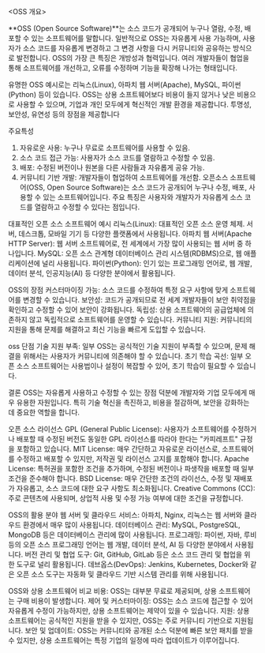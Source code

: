 <OSS 개요>

**OSS (Open Source Software)**는 소스 코드가 공개되어 누구나 열람, 수정, 배포할 수 있는 소프트웨어를 말합니다. 
일반적으로 OSS는 자유롭게 사용 가능하며, 사용자가 소스 코드를 자유롭게 변경하고 그 변경 사항을 다시 커뮤니티와 공유하는 방식으로 발전합니다.
 OSS의 가장 큰 특징은 개방성과 협력입니다. 여러 개발자들이 협업을 통해 소프트웨어를 개선하고, 오류를 수정하며 기능을 확장해 나가는 형태입니다.


유명한 OSS 예시로는 리눅스(Linux), 아파치 웹 서버(Apache), MySQL, 파이썬(Python) 등이 있습니다.
OSS는 상용 소프트웨어보다 비용이 들지 않거나 낮은 비용으로 사용할 수 있으며, 기업과 개인 모두에게 혁신적인 개발 환경을 제공합니다.
투명성, 보안성, 유연성 등의 장점을 제공합니다

 주요특성
1. 자유로운 사용: 누구나 무료로 소프트웨어를 사용할 수 있음.
2. 소스 코드 접근 가능: 사용자가 소스 코드를 열람하고 수정할 수 있음.
3. 배포: 수정된 버전이나 원본을 다른 사람들과 자유롭게 공유 가능.
4. 커뮤니티 기반 개발: 개발자들이 협업하여 소프트웨어를 개선함.
오픈소스 소프트웨어(OSS, Open Source Software)는 소스 코드가 공개되어 누구나 수정, 배포, 사용할 수 있는 소프트웨어입니다. 주요 특징은 사용자와 개발자가 자유롭게 소스 코드를 열람하고 수정할 수 있다는 점입니다.

대표적인 오픈 소스 소프트웨어 예시
리눅스(Linux): 대표적인 오픈 소스 운영 체제. 서버, 데스크톱, 모바일 기기 등 다양한 플랫폼에서 사용됩니다.
아파치 웹 서버(Apache HTTP Server): 웹 서버 소프트웨어로, 전 세계에서 가장 많이 사용되는 웹 서버 중 하나입니다.
MySQL: 오픈 소스 관계형 데이터베이스 관리 시스템(RDBMS)으로, 웹 애플리케이션에 널리 사용됩니다.
파이썬(Python): 인기 있는 프로그래밍 언어로, 웹 개발, 데이터 분석, 인공지능(AI) 등 다양한 분야에서 활용됩니다.

OSS의 장점
커스터마이징 가능: 소스 코드를 수정하여 특정 요구 사항에 맞게 소프트웨어를 변경할 수 있습니다.
보안성: 코드가 공개되므로 전 세계 개발자들이 보안 취약점을 확인하고 수정할 수 있어 보안이 강화됩니다.
독립성: 상용 소프트웨어의 공급업체에 의존하지 않고 독립적으로 소프트웨어를 운영할 수 있습니다.
커뮤니티 지원: 커뮤니티의 지원을 통해 문제를 해결하고 최신 기능을 빠르게 도입할 수 있습니다.

oss 단점
기술 지원 부족: 일부 OSS는 공식적인 기술 지원이 부족할 수 있으며, 문제 해결을 위해서는 사용자가 커뮤니티에 의존해야 할 수 있습니다.
초기 학습 곡선: 일부 오픈 소스 소프트웨어는 사용법이나 설정이 복잡할 수 있어, 초기 학습이 필요할 수 있습니다.

결론
OSS는 자유롭게 사용하고 수정할 수 있는 장점 덕분에 개발자와 기업 모두에게 매우 유용한 자원입니다.
특히 기술 혁신을 촉진하고, 비용을 절감하며, 보안을 강화하는 데 중요한 역할을 합니다.

오픈 소스 라이선스
GPL (General Public License): 사용자가 소프트웨어를 수정하거나 배포할 때 수정된 버전도 동일한 GPL 라이선스를 따라야 한다는 "카피레프트" 규정을 포함하고 있습니다.
MIT License: 매우 간단하고 자유로운 라이선스로, 소프트웨어를 수정하고 배포할 수 있지만, 저작권 및 라이선스 고지를 포함해야 합니다.
Apache License: 특허권을 포함한 조건을 추가하며, 수정된 버전이나 파생작을 배포할 때 일부 조건을 준수해야 합니다.
BSD License: 매우 간단한 조건의 라이선스, 수정 및 재배포가 자유롭고, 소스 코드에 대한 요구 사항도 최소화됩니다.
Creative Commons (CC): 주로 콘텐츠에 사용되며, 상업적 사용 및 수정 가능 여부에 대한 조건을 규정합니다.

 OSS의 활용 분야
 웹 서버 및 클라우드 서비스: 아파치, Nginx, 리눅스는 웹 서버와 클라우드 환경에서 매우 많이 사용됩니다.
데이터베이스 관리: MySQL, PostgreSQL, MongoDB 등은 데이터베이스 관리에 많이 사용됩니다.
프로그래밍: 파이썬, 자바, 루비 등의 오픈 소스 프로그래밍 언어는 웹 개발, 데이터 분석, AI 등 다양한 분야에서 사용됩니다.
버전 관리 및 협업 도구: Git, GitHub, GitLab 등은 소스 코드 관리 및 협업을 위한 도구로 널리 활용됩니다.
데브옵스(DevOps): Jenkins, Kubernetes, Docker와 같은 오픈 소스 도구는 자동화 및 클라우드 기반 시스템 관리를 위해 사용됩니다.

 OSS와 상용 소프트웨어 비교
비용: OSS는 대부분 무료로 제공되며, 상용 소프트웨어는 구매 비용이 발생합니다.
제어 및 커스터마이징: OSS는 소스 코드에 접근할 수 있어 자유롭게 수정이 가능하지만, 상용 소프트웨어는 제약이 있을 수 있습니다.
지원: 상용 소프트웨어는 공식적인 지원을 받을 수 있지만, OSS는 주로 커뮤니티 기반으로 지원됩니다.
보안 및 업데이트: OSS는 커뮤니티와 공개된 소스 덕분에 빠른 보안 패치를 받을 수 있지만, 상용 소프트웨어는 특정 기업의 일정에 따라 업데이트가 이루어집니다.
